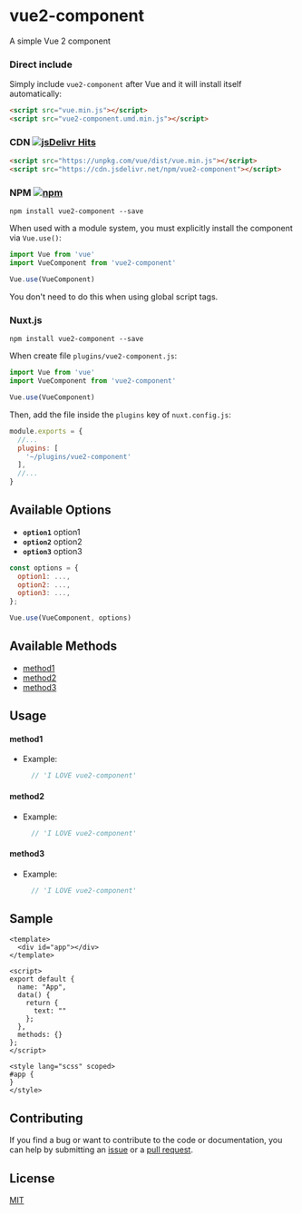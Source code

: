 # vue2-component

A simple Vue 2 component

### Direct include

Simply include `vue2-component` after Vue and it will install itself automatically:

```html
<script src="vue.min.js"></script>
<script src="vue2-component.umd.min.js"></script>
```

### CDN [![jsDelivr Hits](https://data.jsdelivr.com/v1/package/npm/vue2-component/badge?style=rounded)](https://www.jsdelivr.com/package/npm/vue2-component)

```html
<script src="https://unpkg.com/vue/dist/vue.min.js"></script>
<script src="https://cdn.jsdelivr.net/npm/vue2-component"></script>
```

### NPM [![npm](https://img.shields.io/npm/dm/vue2-component.svg)](https://www.npmjs.com/package/vue2-component)

```
npm install vue2-component --save
```

When used with a module system, you must explicitly install the component via `Vue.use()`:

```js
import Vue from 'vue'
import VueComponent from 'vue2-component'

Vue.use(VueComponent)
```

You don't need to do this when using global script tags.

### Nuxt.js

```
npm install vue2-component --save
```

When create file `plugins/vue2-component.js`:

```js
import Vue from 'vue'
import VueComponent from 'vue2-component'

Vue.use(VueComponent)
```

Then, add the file inside the `plugins` key of `nuxt.config.js`:

```js
module.exports = {
  //...
  plugins: [
    '~/plugins/vue2-component'
  ],
  //...
}
```


## Available Options

- **`option1`** option1
- **`option2`** option2
- **`option3`** option3

```js
const options = {
  option1: ...,
  option2: ...,
  option3: ...,
};

Vue.use(VueComponent, options)
```


## Available Methods

- [method1](#method1)
- [method2](#method2)
- [method3](#method3)

## Usage

#### method1

+ Example:

  ```js
    // 'I LOVE vue2-component'

#### method2

+ Example:

  ```js
    // 'I LOVE vue2-component'
  
#### method3

+ Example:

  ```js
    // 'I LOVE vue2-component'
  
## Sample

```vue
<template>
  <div id="app"></div>
</template>

<script>
export default {
  name: "App",
  data() {
    return {
      text: ""
    };
  },
  methods: {}
};
</script>

<style lang="scss" scoped>
#app {
}
</style>
```

## Contributing
If you find a bug or want to contribute to the code or documentation, you can help by submitting an [issue](https://github.com/idimetrix/vue2-component/issues) or a [pull request](https://github.com/idimetrix/vue2-component/pulls).

## License
[MIT](https://choosealicense.com/licenses/mit/)